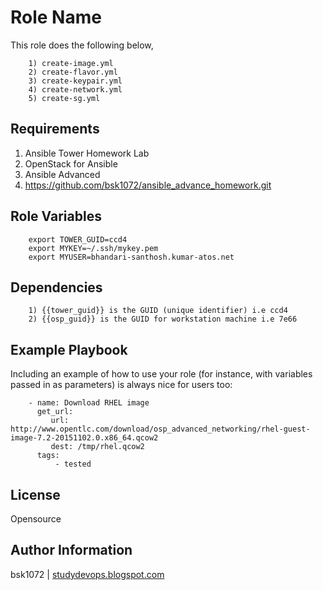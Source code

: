 Role Name
=========

This role does the following below,

        1) create-image.yml
        2) create-flavor.yml
        3) create-keypair.yml
        4) create-network.yml
        5) create-sg.yml

Requirements
------------

  1) Ansible Tower Homework Lab
  2) OpenStack for Ansible
  3) Ansible Advanced
  4) https://github.com/bsk1072/ansible_advance_homework.git

Role Variables
--------------

        export TOWER_GUID=ccd4
        export MYKEY=~/.ssh/mykey.pem
        export MYUSER=bhandari-santhosh.kumar-atos.net

Dependencies
------------

        1) {{tower_guid}} is the GUID (unique identifier) i.e ccd4
        2) {{osp_guid}} is the GUID for workstation machine i.e 7e66

Example Playbook
----------------

Including an example of how to use your role (for instance, with variables passed in as parameters) is always nice for users too:

        - name: Download RHEL image
          get_url:
             url: http://www.opentlc.com/download/osp_advanced_networking/rhel-guest-image-7.2-20151102.0.x86_64.qcow2
             dest: /tmp/rhel.qcow2
          tags:
              - tested
License
-------

Opensource

Author Information
------------------

bsk1072 | [studydevops.blogspot.com](http://studydevops.blogspot.com/)
